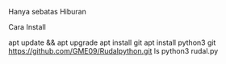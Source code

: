 Hanya sebatas Hiburan 

Cara Install 

apt update && apt upgrade 
apt install git
apt install python3 
git https://github.com/GME09/Rudalpython.git
ls
python3 rudal.py

